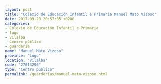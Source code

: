```yaml
---
layout: post
title: "Colexio de Educación Infantil e Primaria Manuel Mato Vizoso"
date: 2017-09-20 20:57:05 +0200
categories:
- Colexio de Educación Infantil e Primaria
- lugo
- vilalba
- Centro público
- guarderia
name: "Manuel Mato Vizoso"
province: "Lugo"
location: "Vilalba"
code: "27013296"
type: "Centro público"
permalink: /guarderias/manuel-mato-vizoso.html
---
```

